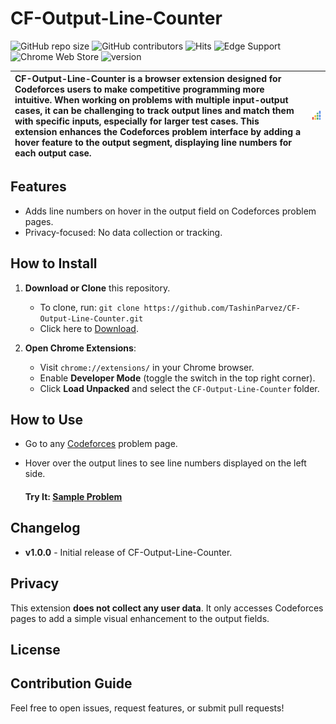 # CF-Output-Line-Counter

![GitHub repo size](https://img.shields.io/github/repo-size/TashinParvez/CF-Output-Line-Counter)
![GitHub contributors](https://img.shields.io/github/contributors/TashinParvez/CF-Output-Line-Counter)
![Hits](https://hits.seeyoufarm.com/api/count/incr/badge.svg?url=https://github.com/TashinParvez/CF-Output-Line-Counter)
![Edge Support](https://img.shields.io/badge/edge-supported-blue)
![Chrome Web Store](https://badgen.net/badge/chrome/supported/green?icon=chrome)
![version](https://img.shields.io/badge/version-1.0.0-blue)


| **CF-Output-Line-Counter** is a browser extension designed for Codeforces users to make competitive programming more intuitive. When working on problems with multiple input-output cases, it can be challenging to track output lines and match them with specific inputs, especially for larger test cases. This extension enhances the Codeforces problem interface by adding a hover feature to the output segment, displaying line numbers for each output case. | ![Extension Icon](https://github.com/TashinParvez/CF-Output-Line-Counter/blob/main/icon.png) |
|:------------------------------------------------------------------------------------------------------------------------------------------------------------------------|:--------------------------------------------------------------------------------------------:|

## Features

- Adds line numbers on hover in the output field on Codeforces problem pages.
- Privacy-focused: No data collection or tracking.

## How to Install

1. **Download or Clone** this repository.
   - To clone, run: `git clone https://github.com/TashinParvez/CF-Output-Line-Counter.git`
   - Click here to [Download](https://github.com/TashinParvez/CF-Output-Line-Counter/releases/download/v1.0.1/CF-Output-Line-Counter.zip).

2. **Open Chrome Extensions**:
   - Visit `chrome://extensions/` in your Chrome browser.
   - Enable **Developer Mode** (toggle the switch in the top right corner).
   - Click **Load Unpacked** and select the `CF-Output-Line-Counter` folder.

## How to Use

- Go to any [Codeforces](https://codeforces.com/) problem page.
- Hover over the output lines to see line numbers displayed on the left side.

   #### Try It: [Sample Problem](https://codeforces.com/contest/1986/problem/B)


## Changelog

- **v1.0.0** - Initial release of CF-Output-Line-Counter.


## Privacy

This extension **does not collect any user data**. It only accesses Codeforces pages to add a simple visual enhancement to the output fields.

## License

## Contribution Guide

Feel free to open issues, request features, or submit pull requests!


